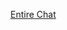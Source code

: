 [Entire Chat](https://github.com/user-attachments/files/17319823/screencapture-localhost-3000-agentcanvas-93b88652-90bf-4b36-8192-c8ecc3e291cc-2024-10-10-02_15_10.pdf)
